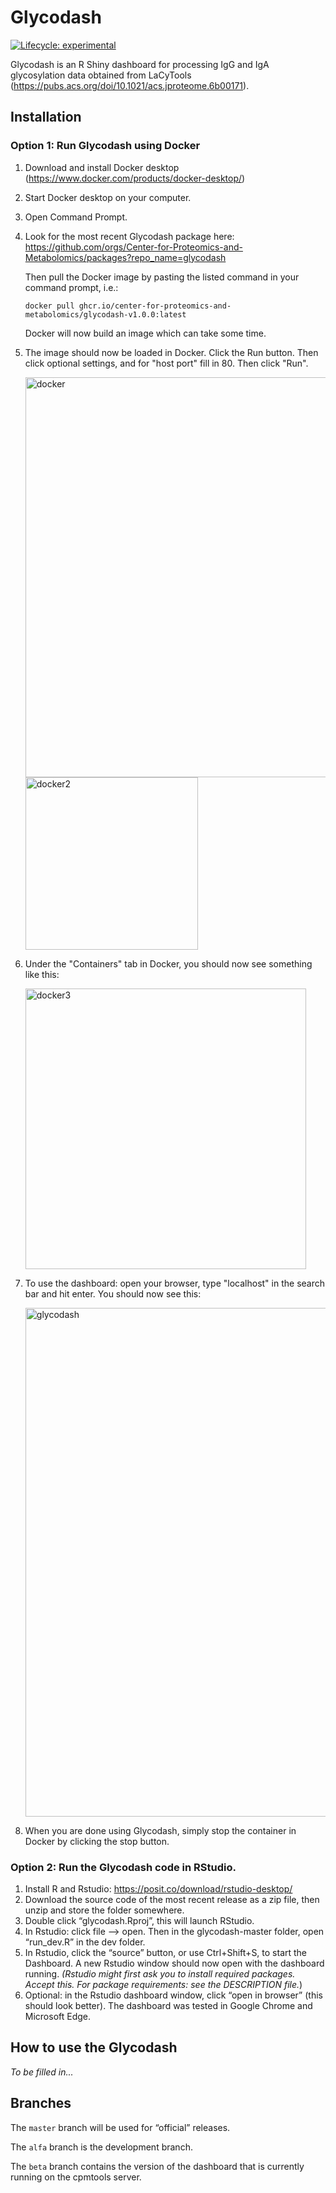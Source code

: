 
<!-- README.md is generated from README.Rmd. Please edit that file -->

# Glycodash

<!-- badges: start -->

[![Lifecycle:
experimental](https://img.shields.io/badge/lifecycle-experimental-orange.svg)](https://lifecycle.r-lib.org/articles/stages.html#experimental)

<!-- badges: end -->

Glycodash is an R Shiny dashboard for processing IgG and IgA
glycosylation data obtained from LaCyTools
(<https://pubs.acs.org/doi/10.1021/acs.jproteome.6b00171>).

## Installation

### Option 1: Run Glycodash using Docker

1. Download and install Docker desktop (https://www.docker.com/products/docker-desktop/)
2. Start Docker desktop on your computer.
3. Open Command Prompt.
4. Look for the most recent Glycodash package here: https://github.com/orgs/Center-for-Proteomics-and-Metabolomics/packages?repo_name=glycodash

    Then pull the Docker image by pasting the listed command in your command prompt, i.e.:
   
    ```console
    docker pull ghcr.io/center-for-proteomics-and-metabolomics/glycodash-v1.0.0:latest
    ```
   Docker will now build an image which can take some time.
5. The image should now be loaded in Docker. Click the Run button. Then click optional settings, and for "host port" fill in 80. Then click "Run".

   <img width="640" alt="docker" src="https://github.com/Center-for-Proteomics-and-Metabolomics/glycodash/assets/105744767/a3ec7f36-2261-4af8-a3ba-597480cde490">
   <br />
   <img width="276" alt="docker2" src="https://github.com/Center-for-Proteomics-and-Metabolomics/glycodash/assets/105744767/8f0ef8bd-1fee-440d-92b5-316438fe8685">

6. Under the "Containers" tab in Docker, you should now see something like this:
   
   <img width="449" alt="docker3" src="https://github.com/Center-for-Proteomics-and-Metabolomics/glycodash/assets/105744767/282e7c79-739f-489a-8ecb-644a2531a595">

7. To use the dashboard: open your browser, type "localhost" in the search bar and hit enter. You should now see this:

   <img width="814" alt="glycodash" src="https://github.com/Center-for-Proteomics-and-Metabolomics/glycodash/assets/105744767/c2840219-ab01-42f4-8d1b-59a6b95cec05">

8. When you are done using Glycodash, simply stop the container in Docker by clicking the stop button.


### Option 2: Run the Glycodash code in RStudio.

1.  Install R and Rstudio: <https://posit.co/download/rstudio-desktop/>
2.  Download the source code of the most recent release as a zip file, then unzip and
    store the folder somewhere.
3.  Double click “glycodash.Rproj”, this will launch RStudio.
4.  In Rstudio: click file –\> open. Then in the glycodash-master
    folder, open “run_dev.R” in the dev folder.
5.  In Rstudio, click the “source” button, or use Ctrl+Shift+S, to start
    the Dashboard. A new Rstudio window should now open with the
    dashboard running. *(Rstudio might first ask you to install required
    packages. Accept this. For package requirements: see the DESCRIPTION
    file.*)
7.  Optional: in the Rstudio dashboard window, click “open in browser”
    (this should look better). The dashboard was tested in Google Chrome
    and Microsoft Edge.

## How to use the Glycodash
_To be filled in..._

## Branches

The ```master``` branch will be used for “official” releases.

The ```alfa``` branch is the development branch.

The ```beta``` branch contains the version of the dashboard that is currently
running on the cpmtools server.
